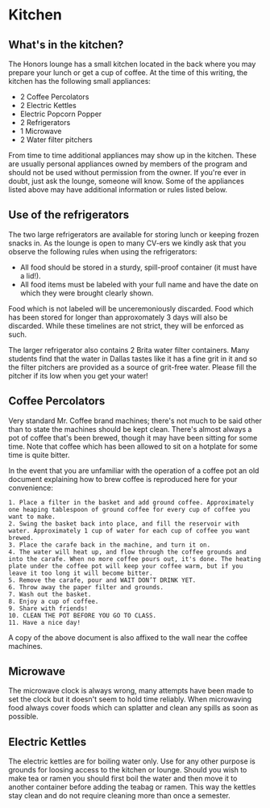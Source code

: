 # Kitchen

## What's in the kitchen?
The Honors lounge has a small kitchen located in the back where you may prepare your lunch or get a cup of coffee.  At the time of this writing, the kitchen has the following small appliances:

  * 2 Coffee Percolators
  * 2 Electric Kettles
  * Electric Popcorn Popper
  * 2 Refrigerators
  * 1 Microwave
  * 2 Water filter pitchers

From time to time additional appliances may show up in the kitchen.  These are usually personal appliances owned by members of the program and should not be used without permission from the owner.  If you're ever in doubt, just ask the lounge, someone will know.  Some of the appliances listed above may have additional information or rules listed below.

## Use of the refrigerators
The two large refrigerators are available for storing lunch or keeping frozen snacks in.  As the lounge is open to many CV-ers we kindly ask that you observe the following rules when using the refrigerators:

  * All food should be stored in a sturdy, spill-proof container (it must have a lid!).
  * All food items must be labeled with your full name and have the date on which they were brought clearly shown.

Food which is not labeled will be unceremoniously discarded.  Food which has been stored for longer than approxomately 3 days will also be discarded.  While these timelines are not strict, they will be enforced as such.

The larger refrigerator also contains 2 Brita water filter containers.  Many students find that the water in Dallas tastes like it has a fine grit in it and so the filter pitchers are provided as a source of grit-free water.  Please fill the pitcher if its low when you get your water!

## Coffee Percolators
Very standard Mr. Coffee brand machines; there's not much to be said other than to state the machines should be kept clean.  There's almost always a pot of coffee that's been brewed, though it may have been sitting for some time.  Note that coffee which has been allowed to sit on a hotplate for some time is quite bitter.

In the event that you are unfamiliar with the operation of a coffee pot an old document explaining how to brew coffee is reproduced here for your convenience:

```plain
1. Place a filter in the basket and add ground coffee. Approximately one heaping tablespoon of ground coffee for every cup of coffee you want to make.
2. Swing the basket back into place, and fill the reservoir with water. Approximately 1 cup of water for each cup of coffee you want brewed.
3. Place the carafe back in the machine, and turn it on.
4. The water will heat up, and flow through the coffee grounds and into the carafe. When no more coffee pours out, it's done. The heating plate under the coffee pot will keep your coffee warm, but if you leave it too long it will become bitter.
5. Remove the carafe, pour and WAIT DON’T DRINK YET.
6. Throw away the paper filter and grounds.
7. Wash out the basket.
8. Enjoy a cup of coffee.
9. Share with friends!
10. CLEAN THE POT BEFORE YOU GO TO CLASS.
11. Have a nice day! 
```
A copy of the above document is also affixed to the wall near the coffee machines.

## Microwave
The microwave clock is always wrong, many attempts have been made to set the clock but it doesn't seem to hold time reliably.  When microwaving food always cover foods which can splatter and clean any spills as soon as possible.

## Electric Kettles
The electric kettles are for boiling water only.  Use for any other purpose is grounds for loosing access to the kitchen or lounge.  Should you wish to make tea or ramen you should first boil the water and then move it to another container before adding the teabag or ramen.  This way the kettles stay clean and do not require cleaning more than once a semester.
